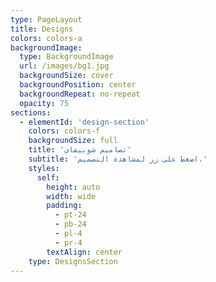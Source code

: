 ```yaml
---
type: PageLayout
title: Designs
colors: colors-a
backgroundImage:
  type: BackgroundImage
  url: /images/bg1.jpg
  backgroundSize: cover
  backgroundPosition: center
  backgroundRepeat: no-repeat
  opacity: 75
sections:
  - elementId: 'design-section'
    colors: colors-f
    backgroundSize: full
    title: 'تصاميم شوبيفاي'
    subtitle: 'اضغط على زر لمشاهدة التصميم.'
    styles:
      self:
        height: auto
        width: wide
        padding:
          - pt-24
          - pb-24
          - pl-4
          - pr-4
        textAlign: center
    type: DesignsSection
---
```

